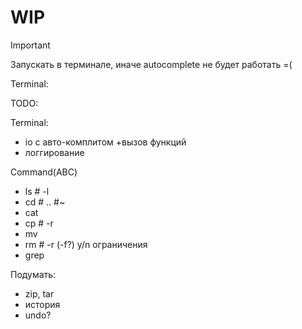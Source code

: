 # WIP

> [!IMPORTANT]
> Запускать в терминале, иначе autocomplete не будет работать =(


Terminal:

TODO:

Terminal:
- io с авто-комплитом +вызов функций
- логгирование

Command(ABC)
- ls # -l
- cd # .. #~
- cat 
- cp # -r
- mv 
- rm # -r (-f?) y/n ограничения
- grep

Подумать:
- zip, tar
- история
- undo?


